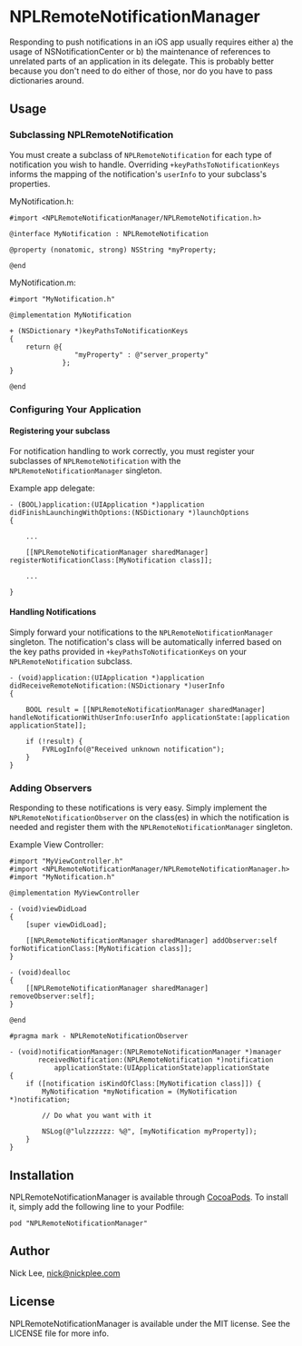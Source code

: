 # NPLRemoteNotificationManager

Responding to push notifications in an iOS app usually requires either a) the usage of NSNotificationCenter or b) the maintenance of references to unrelated parts of an application in its delegate.  This is probably better because you don't need to do either of those, nor do you have to pass dictionaries around.

## Usage

### Subclassing NPLRemoteNotification

You must create a subclass of `NPLRemoteNotification` for each type of notification you wish to handle.  Overriding `+keyPathsToNotificationKeys` informs the mapping of the notification's `userInfo` to your subclass's properties.

MyNotification.h:

	#import <NPLRemoteNotificationManager/NPLRemoteNotification.h>
	
	@interface MyNotification : NPLRemoteNotification
	
	@property (nonatomic, strong) NSString *myProperty;
	
	@end

MyNotification.m:

	#import "MyNotification.h"
	
	@implementation MyNotification
	
	+ (NSDictionary *)keyPathsToNotificationKeys
	{
	    return @{
		    		"myProperty" : @"server_property"
	             };
	}
	
	@end

### Configuring Your Application

#### Registering your subclass

For notification handling to work correctly, you must register your subclasses of `NPLRemoteNotification` with the `NPLRemoteNotificationManager` singleton.

Example app delegate:

	- (BOOL)application:(UIApplication *)application didFinishLaunchingWithOptions:(NSDictionary *)launchOptions
	{
		
		...
		
		[[NPLRemoteNotificationManager sharedManager] registerNotificationClass:[MyNotification class]];
		
		...
		
	}

#### Handling Notifications

Simply forward your notifications to the `NPLRemoteNotificationManager` singleton.  The notification's class will be automatically inferred based on the key paths provided in `+keyPathsToNotificationKeys` on your `NPLRemoteNotification` subclass.

	- (void)application:(UIApplication *)application didReceiveRemoteNotification:(NSDictionary *)userInfo
	{
	    
	    BOOL result = [[NPLRemoteNotificationManager sharedManager] handleNotificationWithUserInfo:userInfo applicationState:[application applicationState]];
	    
	    if (!result) {
	        FVRLogInfo(@"Received unknown notification");
	    }
	}

### Adding Observers

Responding to these notifications is very easy.  Simply implement the `NPLRemoteNotificationObserver` on the class(es) in which the notification is needed and register them with the `NPLRemoteNotificationManager` singleton.

Example View Controller:
	
	#import "MyViewController.h"
	#import <NPLRemoteNotificationManager/NPLRemoteNotificationManager.h>
	#import "MyNotification.h"
	
	@implementation MyViewController
	
	- (void)viewDidLoad 
	{
		[super viewDidLoad];
		
		[[NPLRemoteNotificationManager sharedManager] addObserver:self forNotificationClass:[MyNotification class]];
	}
	
	- (void)dealloc
	{
		[[NPLRemoteNotificationManager sharedManager] removeObserver:self];
	}
	
	@end
	
	#pragma mark - NPLRemoteNotificationObserver
	
	- (void)notificationManager:(NPLRemoteNotificationManager *)manager 
		   receivedNotification:(NPLRemoteNotification *)notification 
		       applicationState:(UIApplicationState)applicationState
	{
		if ([notification isKindOfClass:[MyNotification class]]) {
			MyNotification *myNotification = (MyNotification *)notification;
			
			// Do what you want with it
			
			NSLog(@"lulzzzzzz: %@", [myNotification myProperty]);
		}
	}


## Installation

NPLRemoteNotificationManager is available through [CocoaPods](http://cocoapods.org). To install
it, simply add the following line to your Podfile:

    pod "NPLRemoteNotificationManager"

## Author

Nick Lee, nick@nickplee.com

## License

NPLRemoteNotificationManager is available under the MIT license. See the LICENSE file for more info.
